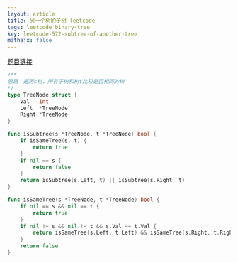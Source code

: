```yaml
---
layout: article
title: 另一个树的子树-leetcode
tags: leetcode binary-tree
key: leetcode-572-subtree-of-another-tree
mathajx: false
---
```


<!--more-->

[题目链接](https://leetcode-cn.com/problems/subtree-of-another-tree/description/)

```go
/**
思路：遍历s树，所有子树和树t比较是否相同的树
*/
type TreeNode struct {
    Val   int
    Left  *TreeNode
    Right *TreeNode
}

func isSubtree(s *TreeNode, t *TreeNode) bool {
    if isSameTree(s, t) {
        return true
    }
    if nil == s {
        return false
    }
    return isSubtree(s.Left, t) || isSubtree(s.Right, t)
}

func isSameTree(s *TreeNode, t *TreeNode) bool {
    if nil == s && nil == t {
        return true
    }
    if nil != s && nil != t && s.Val == t.Val {
        return isSameTree(s.Left, t.Left) && isSameTree(s.Right, t.Right)
    }
    return false
}
```
